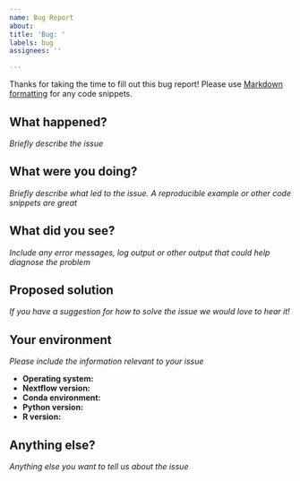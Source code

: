 ```yaml
---
name: Bug Report
about: 
title: 'Bug: '
labels: bug
assignees: ''

---
```


Thanks for taking the time to fill out this bug report!
Please use [Markdown formatting](https://docs.github.com/en/get-started/writing-on-github/getting-started-with-writing-and-formatting-on-github/basic-writing-and-formatting-syntax#quoting-code) for any code snippets.

## What happened?

_Briefly describe the issue_

## What were you doing?

_Briefly describe what led to the issue. A reproducible example or other code snippets are great_

## What did you see?

_Include any error messages, log output or other output that could help diagnose the problem_

## Proposed solution

_If you have a suggestion for how to solve the issue we would love to hear it!_

## Your environment

_Please include the information relevant to your issue_

- **Operating system:**
- **Nextflow version:**
- **Conda environment:**
- **Python version:**
- **R version:**

## Anything else?

_Anything else you want to tell us about the issue_
